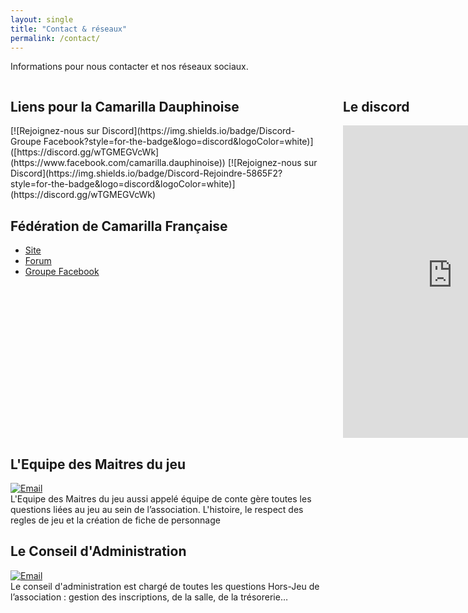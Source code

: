 ```yaml
---
layout: single
title: "Contact & réseaux"
permalink: /contact/
---
```

Informations pour nous contacter et nos réseaux sociaux.
<div style="display: grid; grid-template-columns: 1fr 1fr; gap: 2rem;">
  <!-- Colonne Liens utiles -->
  <div style="min-width:500px">
    <h2>Liens pour la Camarilla Dauphinoise</h2>
   [![Rejoignez-nous sur Discord](https://img.shields.io/badge/Discord-Groupe Facebook?style=for-the-badge&logo=discord&logoColor=white)]([https://discord.gg/wTGMEGVcWk](https://www.facebook.com/camarilla.dauphinoise))
   [![Rejoignez-nous sur Discord](https://img.shields.io/badge/Discord-Rejoindre-5865F2?style=for-the-badge&logo=discord&logoColor=white)](https://discord.gg/wTGMEGVcWk)
    <h2>Fédération de Camarilla Française</h2>
    <ul>
      <li><a href="https://camarilla-fr.com/">Site</a></li>
      <li><a href="http://www.camarilla-fr.com/forum/index.php">Forum</a></li>
      <li><a href="https://www.facebook.com/Federation.Camarilla.France/">Groupe Facebook</a></li>
    </ul>
  </div>
    <!-- Colonne Widget Discord -->
  <div style="width:100%">
    <h2>Le discord</h2>
<iframe src="https://discord.com/widget?id=626455168116064297&theme=dark" width="350" height="500" allowtransparency="true" frameborder="0" sandbox="allow-popups allow-popups-to-escape-sandbox allow-same-origin allow-scripts"></iframe>
  </div>
</div>

  
## L'Equipe des Maitres du jeu
[![Email](https://img.shields.io/badge/Email-conte.grenoble@gmail.com-blue?style=for-the-badge&logo=gmail&logoColor=white)](mailto:conte.grenoble@gmail.com) <br/>
L'Equipe des Maitres du jeu aussi appelé équipe de conte gère toutes les questions liées au jeu au sein de l’association. L'histoire, le respect des regles de jeu et la création de fiche de personnage 


## Le Conseil d'Administration
[![Email](https://img.shields.io/badge/Email-ca.gratianopolis@gmail.com-blue?style=for-the-badge&logo=gmail&logoColor=white)](mailto:ca.gratianopolis@gmail.com) <br/>
Le conseil d'administration est chargé de toutes les questions Hors-Jeu de l’association : gestion des inscriptions, de la salle, de la trésorerie…
